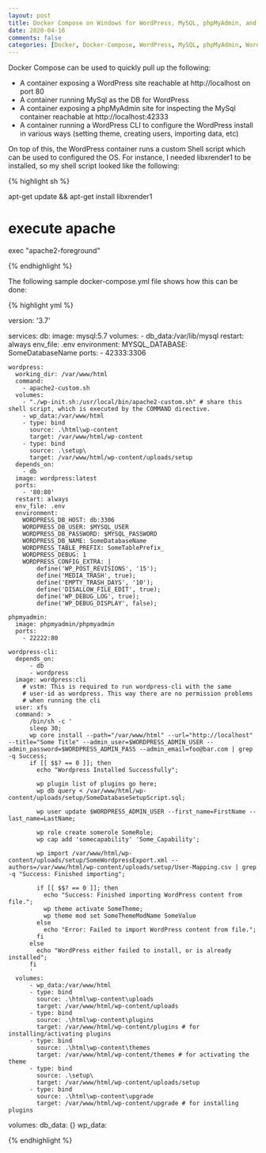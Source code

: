 ```yaml
---
layout: post
title: Docker Compose on Windows for WordPress, MySQL, phpMyAdmin, and WordPress CLI
date: 2020-04-16
comments: false
categories: [Docker, Docker-Compose, WordPress, MySQL, phpMyAdmin, WordPress CLI]
---
```


Docker Compose can be used to quickly pull up the following:

* A container exposing a WordPress site reachable at http://localhost on port 80
* A container running MySql as the DB for WordPress
* A container exposing a phpMyAdmin site for inspecting the MySql container reachable at http://localhost:42333
* A container running a WordPress CLI to configure the WordPress install in various ways (setting theme, creating users, importing data, etc)

On top of this, the WordPress container runs a custom Shell script which can be used to configured the OS. For instance, I needed libxrender1 to be installed, so my shell script looked like the following:

{% highlight sh %}

  apt-get update && apt-get install libxrender1

  # execute apache
  exec "apache2-foreground"
  
{% endhighlight %}

The following sample docker-compose.yml file shows how this can be done:

{% highlight yml %}

  version: '3.7'

  services:
    db:
      image: mysql:5.7
      volumes:
        - db_data:/var/lib/mysql
      restart: always
      env_file: .env
      environment:
        MYSQL_DATABASE: SomeDatabaseName
      ports:
        - 42333:3306

    wordpress:
      working_dir: /var/www/html
      command:
        - apache2-custom.sh
      volumes:
        - "./wp-init.sh:/usr/local/bin/apache2-custom.sh" # share this shell script, which is executed by the COMMAND directive.
        - wp_data:/var/www/html
        - type: bind
          source: .\html\wp-content
          target: /var/www/html/wp-content
        - type: bind
          source: .\setup\
          target: /var/www/html/wp-content/uploads/setup
      depends_on:
        - db
      image: wordpress:latest
      ports:
        - '80:80'
      restart: always
      env_file: .env
      environment:
        WORDPRESS_DB_HOST: db:3306
        WORDPRESS_DB_USER: $MYSQL_USER
        WORDPRESS_DB_PASSWORD: $MYSQL_PASSWORD
        WORDPRESS_DB_NAME: SomeDatabaseName
        WORDPRESS_TABLE_PREFIX: SomeTablePrefix_
        WORDPRESS_DEBUG: 1
        WORDPRESS_CONFIG_EXTRA: |
            define('WP_POST_REVISIONS', '15');
            define('MEDIA_TRASH', true);
            define('EMPTY_TRASH_DAYS', '10');
            define('DISALLOW_FILE_EDIT', true);
            define('WP_DEBUG_LOG', true);
            define('WP_DEBUG_DISPLAY', false);

    phpmyadmin:
      image: phpmyadmin/phpmyadmin
      ports:
        - 22222:80

    wordpress-cli:
      depends_on:
          - db
          - wordpress
      image: wordpress:cli
        # vstm: This is required to run wordpress-cli with the same
        # user-id as wordpress. This way there are no permission problems
        # when running the cli
      user: xfs
      command: >
          /bin/sh -c '
          sleep 30;
          wp core install --path="/var/www/html" --url="http://localhost" --title="Some Title" --admin_user=$WORDPRESS_ADMIN_USER --admin_password=$WORDPRESS_ADMIN_PASS --admin_email=foo@bar.com | grep -q Success;
          if [[ $$? == 0 ]]; then
            echo "Wordpress Installed Successfully";

            wp plugin list of plugins go here;
            wp db query < /var/www/html/wp-content/uploads/setup/SomeDatabaseSetupScript.sql;

            wp user update $WORDPRESS_ADMIN_USER --first_name=FirstName --last_name=LastName;

            wp role create somerole SomeRole;
            wp cap add 'somecapability' 'Some_Capability';

            wp import /var/www/html/wp-content/uploads/setup/SomeWordpressExport.xml --authors=/var/www/html/wp-content/uploads/setup/User-Mapping.csv | grep -q "Success: Finished importing";

            if [[ $$? == 0 ]]; then
              echo "Success: Finished importing WordPress content from file.";
              wp theme activate SomeTheme;
              wp theme mod set SomeThemeModName SomeValue
            else
              echo "Error: Failed to import WordPress content from file.";
            fi
          else
            echo "WordPress either failed to install, or is already installed";
          fi
          '
      volumes:
          - wp_data:/var/www/html
          - type: bind
            source: .\html\wp-content\uploads
            target: /var/www/html/wp-content/uploads
          - type: bind
            source: .\html\wp-content\plugins
            target: /var/www/html/wp-content/plugins # for installing/activating plugins
          - type: bind
            source: .\html\wp-content\themes
            target: /var/www/html/wp-content/themes # for activating the theme
          - type: bind
            source: .\setup\
            target: /var/www/html/wp-content/uploads/setup
          - type: bind
            source: .\html\wp-content\upgrade
            target: /var/www/html/wp-content/upgrade # for installing plugins

  volumes:
      db_data: {}
      wp_data:

{% endhighlight %}
